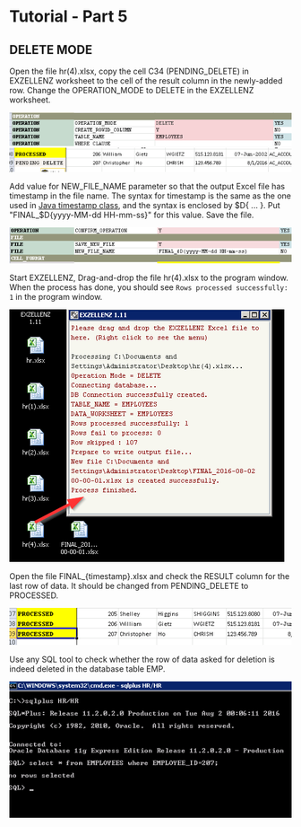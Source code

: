 # Tutorial - Part 5

## DELETE MODE

Open the file hr(4).xlsx, copy the cell C34 (PENDING_DELETE) in EXZELLENZ worksheet to the cell of the result column in the newly-added row.  Change the OPERATION_MODE to DELETE in the EXZELLENZ worksheet. 

<img src="../pic/image23.png"/>

<img src="../pic/image24.png"/>

Add value for NEW_FILE_NAME parameter so that the output Excel file has timestamp in the file name.  The syntax for timestamp is the same as the one used in [Java timestamp class](https://docs.oracle.com/javase/7/docs/api/java/sql/Timestamp.html), and the syntax is enclosed by $D{ ... }.  Put "FINAL_$D{yyyy-MM-dd HH-mm-ss}" for this value.  Save the file.

<img src="../pic/image25.png"/>

Start EXZELLENZ, Drag-and-drop the file hr(4).xlsx to the program window.  When the process has done, you should see `Rows processed successfully: 1` in the program window.

<img src="../pic/image26.png"/>

Open the file FINAL_{timestamp}.xlsx and check the RESULT column for the last row of data.  It should be changed from PENDING_DELETE to PROCESSED.

<img src="../pic/image27.png"/>

Use any SQL tool to check whether the row of data asked for deletion is indeed deleted in the database table EMP.

<img src="../pic/image28.png"/>